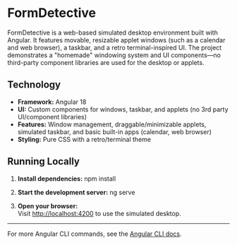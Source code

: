 # FormDetective

FormDetective is a web-based simulated desktop environment built with Angular. It features movable, resizable applet windows (such as a calendar and web browser), a taskbar, and a retro terminal-inspired UI. The project demonstrates a "homemade" windowing system and UI components—no third-party component libraries are used for the desktop or applets.

## Technology

- **Framework:** Angular 18
- **UI:** Custom components for windows, taskbar, and applets (no 3rd party UI/component libraries)
- **Features:** Window management, draggable/minimizable applets, simulated taskbar, and basic built-in apps (calendar, web browser)
- **Styling:** Pure CSS with a retro/terminal theme

## Running Locally

1. **Install dependencies:**
npm install

2. **Start the development server:**
ng serve

3. **Open your browser:**  
Visit [http://localhost:4200](http://localhost:4200) to use the simulated desktop.

---
For more Angular CLI commands, see the [Angular CLI docs](https://angular.dev/tools/cli).